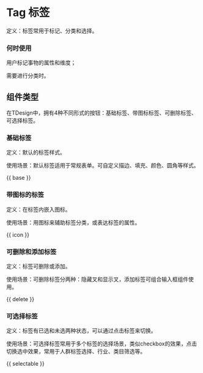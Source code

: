 # Tag 标签

定义：标签常用于标记、分类和选择。

### 何时使用

用户标记事物的属性和维度；

需要进行分类时。

## 组件类型

在TDesign中，拥有4种不同形式的按钮：基础标签、带图标标签、可删除标签、可选择标签。

### 基础标签

定义：默认的标签样式。

使用场景：默认标签适用于常规表单。可自定义描边、填充、颜色、圆角等样式。

{{ base }}

### 带图标的标签

定义：在标签内嵌入图标。

使用场景：用图标来辅助标签分类，或表达标签的属性。

{{ icon }}

### 可删除和添加标签

定义：标签可删除或添加。

使用场景：可删除标签分两种：隐藏叉和显示叉，添加标签可组合输入框组件使用。

{{ delete }}

### 可选择标签

定义：标签有已选和未选两种状态，可以通过点击标签来切换。

使用场景：可选择标签常用于多个标签的选择场景，类似checkbox的效果，点击切换选中效果，常用于人群标签选择、行业、类目筛选等。

{{ selectable }}
